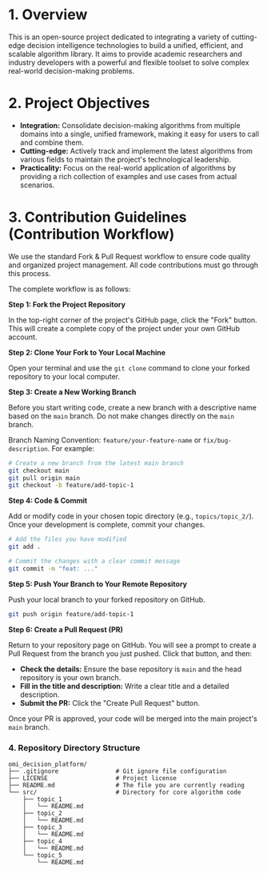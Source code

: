 # **1. Overview**

This is an open-source project dedicated to integrating a variety of cutting-edge decision intelligence technologies to build a unified, efficient, and scalable algorithm library. It aims to provide academic researchers and industry developers with a powerful and flexible toolset to solve complex real-world decision-making problems.

# **2. Project Objectives**

  * **Integration:** Consolidate decision-making algorithms from multiple domains into a single, unified framework, making it easy for users to call and combine them.
  * **Cutting-edge:** Actively track and implement the latest algorithms from various fields to maintain the project's technological leadership.
  * **Practicality:** Focus on the real-world application of algorithms by providing a rich collection of examples and use cases from actual scenarios.

# **3. Contribution Guidelines (Contribution Workflow)**

We use the standard Fork & Pull Request workflow to ensure code quality and organized project management. All code contributions must go through this process.

The complete workflow is as follows:

**Step 1: Fork the Project Repository**

In the top-right corner of the project's GitHub page, click the "Fork" button. This will create a complete copy of the project under your own GitHub account.

**Step 2: Clone Your Fork to Your Local Machine**

Open your terminal and use the `git clone` command to clone your forked repository to your local computer.

**Step 3: Create a New Working Branch**

Before you start writing code, create a new branch with a descriptive name based on the `main` branch. Do not make changes directly on the `main` branch.

Branch Naming Convention: `feature/your-feature-name` or `fix/bug-description`. For example:

```bash
# Create a new branch from the latest main branch
git checkout main
git pull origin main
git checkout -b feature/add-topic-1
```

**Step 4: Code & Commit**

Add or modify code in your chosen topic directory (e.g., `topics/topic_2/`). Once your development is complete, commit your changes.

```bash
# Add the files you have modified
git add .

# Commit the changes with a clear commit message
git commit -m "feat: ..."
```

**Step 5: Push Your Branch to Your Remote Repository**

Push your local branch to your forked repository on GitHub.

```bash
git push origin feature/add-topic-1
```

**Step 6: Create a Pull Request (PR)**

Return to your repository page on GitHub. You will see a prompt to create a Pull Request from the branch you just pushed. Click that button, and then:

  * **Check the details:** Ensure the base repository is `main` and the head repository is your own branch.
  * **Fill in the title and description:** Write a clear title and a detailed description.
  * **Submit the PR:** Click the "Create Pull Request" button.

Once your PR is approved, your code will be merged into the main project's `main` branch. 

### **4. Repository Directory Structure**

```
omi_decision_platform/
├── .gitignore                # Git ignore file configuration
├── LICENSE                   # Project license
├── README.md                 # The file you are currently reading
└── src/                      # Directory for core algorithm code
    ├── topic_1
    │   └── README.md
    ├── topic_2
    │   └── README.md
    ├── topic_3
    │   └── README.md
    ├── topic_4
    │   └── README.md
    └── topic_5
        └── README.md
```